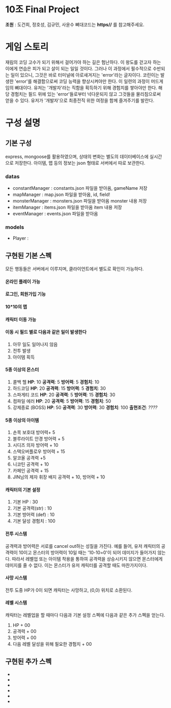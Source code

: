 ﻿# 10조 Final Project

**조원** : 도건희, 정호성, 김규민, 사윤수
뼈대코드는 **https//** 를 참고해주세요.

# 	게임 스토리

재림의 코딩 고수가 되기 위해서 걸어가야 하는 길은 험난하다. 이 왕도를 걷고자 하는 이에게 연습은 피가 되고 살이 되는 일일 것이다. 그러나 이 과정에서 필수적으로 수반되는 일이 있으니, 그것은 바로 터미널에 아로새겨지는 'error'라는 글자이다. 코린이는 발생한 'error'를 해결함으로써 코딩 능력을 향상시켜야만 한다.
이 일련의 과정이 머드게임의 뼈대이다. 유저는 '개발자'라는 직함을 획득하기 위해 경험치를 쌓아야만 한다. 해당 경험치는 필드 위에 있는 'error'들로부터 넉다운되지 않고 그것들을 물리침으로써 얻을 수 있다. 유저가 '개발자'으로 최종전직  위한 여정을 함께 즐겨주기를 발란다.

# 구성 설명

## 기본 구성

express, mongoose를 활용하였으며, 상태의 변화는 별도의 데이터베이스에 실시간으로 저장한다. 아이템, 맵 등의 정보는 json 형태로 서버에서 따로 보관한다. 	
### datas
-   constantManager : constants.json 파일을 받아옴, gameName 저장
-   mapManager : map.json 파일을 받아옴, id, field!
-   monsterManager : monsters.json 파일을 받아옴 monster 내용 저장
-   itemManager : items.json 파일을 받아옴 item 내용 저장
-   eventManager : events.json 파일을 받아옴

### models
- Player : 

## 구현된 기본 스펙

모든 행동들은 서버에서 이루지며, 클라이언트에서 별도로 확인이 가능하다.

#### 온라인 플레이 가능
#### 로그인, 회원가입 기능
#### 10*10의 맵
#### 캐릭터 이동 가능
#### 이동 시 필드 별로 다음과 같은 일이 발생한다
1) 아무 일도 일어나지 않음
2) 전투 발생
3) 아이템 획득
#### 5종 이상의 몬스터
1) 콜백 헬
  **HP**: 10
   **공격력**: 5
   **방어력**: 5
   **경험치**: 10
2) 하드코딩
  **HP**: 20
   **공격력**: 15
   **방어력**: 5
   **경험치**: 30
3) 스파게티 코드
  **HP**: 20
   **공격력**: 5
   **방어력**: 15
   **경험치**: 30
4) 컴파일 에러
  **HP**: 20
   **공격력**: 5
   **방어력**: 15
   **경험치**: 50
5) 강제종료 (BOSS)
  **HP**: 50
   **공격력**: 30
   **방어력**: 30
   **경험치**: 100
   **출현조건**: *????*

#### 5종 이상의 아이템
1) 손목 보호대
방어력+ 5
2) 블루라이트 안경
방어력 + 5
3) 시디즈 의자
방어력 + 10
4) 스택오버플로우
방어력 + 15
5) 알코올
공격력 +5
6) 니코틴
공격력 + 10
7) 카페인
공격력 + 15
8) JIN님의 제자 휘장 배지
공격력 + 10, 방어력 + 10

#### 캐릭터의 기본 설정
1) 기본 HP : 30
2) 기본 공격력(str) : 10
3) 기본 방어력 (def) : 10
4) 기본 달성 경험치 : 100

#### 전투 시스템
공격력과 방어력은 서로를 cancel out하는 성질을 가진다. 예를 들어, 유저 캐릭터의 공격력이 10이고 몬스터의 방어력이 10일 때는 '10-10=0'이 되어 데미지가 들어가지 않는다. 따라서 레벨업 또는 아이템 착용을 통하여 공격력을 상승시키지 않으면 몬스터에게 데미지를 줄 수 없다. 이는 몬스터가 유저 캐릭터를 공격할 때도 마찬가지이다. 

#### 사망 시스템
전투 도중 HP가 0이 되면 캐릭터는 사망하고, (0,0) 위치로 소환된다.

#### 레벨 시스템
캐릭터는 레벨업을 할 때마다 다음과 기본 설정 스펙에 다음과 같은 추가 스펙을 얻는다.
1) HP + 00
2) 공격력 + 00
3) 방어력 + 00
4) 다음 레벨 달성을 위해 필요한 경험치 + 00


## 구현된 추가 스펙

-
-
-
-
-
-
